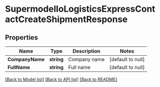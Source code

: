 # SupermodelIoLogisticsExpressContactCreateShipmentResponse

## Properties
Name | Type | Description | Notes
------------ | ------------- | ------------- | -------------
**CompanyName** | **string** | Company name | [default to null]
**FullName** | **string** | Full name | [default to null]

[[Back to Model list]](../README.md#documentation-for-models) [[Back to API list]](../README.md#documentation-for-api-endpoints) [[Back to README]](../README.md)

